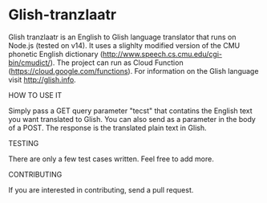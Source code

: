 # Glish-tranzlaatr
Glish tranzlaatr is an English to Glish language translator that runs on Node.js (tested on v14). It uses a slighlty modified version of the CMU phonetic English dictionary (http://www.speech.cs.cmu.edu/cgi-bin/cmudict/). The project can run as Cloud Function (https://cloud.google.com/functions). For information on the Glish language visit http://glish.info.

HOW TO USE IT

Simply pass a GET query parameter "tecst" that contatins the English text you want translated to Glish. You can also send as a parameter in the body of a POST. The response is the translated plain text in Glish.

TESTING

There are only a few test cases written. Feel free to add more.

CONTRIBUTING

If you are interested in contributing, send a pull request.